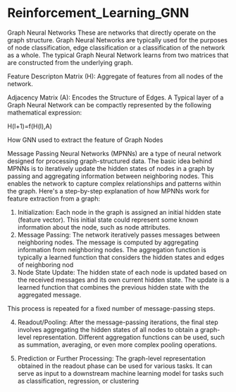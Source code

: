 # Reinforcement_Learning_GNN

Graph Neural Networks
These are networks that directly operate on the graph structure. Graph Neural Networks are typically used for the purposes of node classification, edge classification or a classification of the network as a whole. The typical Graph Neural Network learns from two matrices that are constructed from the underlying graph.

Feature Descripton Matrix (H): Aggregate of features from all nodes of the network. 



Adjacency Matrix (A): Encodes the Structure of Edges. 
A Typical layer of a Graph Neural Network can be compactly represented by the following mathematical expression:

H(l+1)=f(H(l),A)

How GNN used to extract the feature of Graph Nodes

Message Passing Neural Networks (MPNNs) are a type of neural network designed for processing graph-structured data. The basic idea behind MPNNs is to iteratively update the hidden states of nodes in a graph by passing and aggregating information between neighboring nodes. This enables the network to capture complex relationships and patterns within the graph.
Here's a step-by-step explanation of how MPNNs work for feature extraction from a graph:

1. Initialization:
Each node in the graph is assigned an initial hidden state (feature vector). This initial state could represent some known information about the node, such as node attributes.
2. Message Passing:
The network iteratively passes messages between neighboring nodes. The message is computed by aggregating information from neighboring nodes. The aggregation function is typically a learned function that considers the hidden states and edges of neighboring nod
3. Node State Update:
The hidden state of each node is updated based on the received messages and its own current hidden state. The update is a learned function that combines the previous hidden state with the aggregated message.

This process is repeated for a fixed number of message-passing steps.

4. Readout/Pooling:
After the message-passing iterations, the final step involves aggregating the hidden states of all nodes to obtain a graph-level representation. Different aggregation functions can be used, such as summation, averaging, or even more complex pooling operations.

5. Prediction or Further Processing:
The graph-level representation obtained in the readout phase can be used for various tasks. It can serve as input to a downstream machine learning model for tasks such as classification, regression, or clustering
